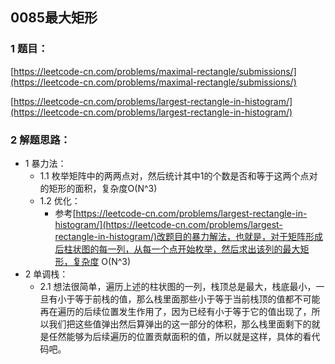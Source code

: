 ## 0085最大矩形

### 1 题目：
[https://leetcode-cn.com/problems/maximal-rectangle/submissions/](https://leetcode-cn.com/problems/maximal-rectangle/submissions/)

[https://leetcode-cn.com/problems/largest-rectangle-in-histogram/](https://leetcode-cn.com/problems/largest-rectangle-in-histogram/)

### 2 解题思路：
- 1 暴力法：
  - 1.1 枚举矩阵中的两两点对，然后统计其中1的个数是否和等于这两个点对的矩形的面积，复杂度O(N^3)
  - 1.2 优化：
    - 参考[https://leetcode-cn.com/problems/largest-rectangle-in-histogram/](https://leetcode-cn.com/problems/largest-rectangle-in-histogram/)改题目的暴力解法，也就是，对于矩阵形成后柱状图的每一列，从每一个点开始枚举，然后求出该列的最大矩形，复杂度 O(N^3)
- 2 单调栈：
  - 2.1 想法很简单，遍历上述的柱状图的一列，栈顶总是最大，栈底最小，一旦有小于等于前栈的值，那么栈里面那些小于等于当前栈顶的值都不可能再在遍历的后续位置发生作用了，因为已经有小于等于它的值出现了，所以我们把这些值弹出然后算弹出的这一部分的体积，那么栈里面剩下的就是任然能够为后续遍历的位置贡献面积的值，所以就是这样，具体的看代码吧。

